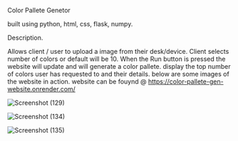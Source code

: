 Color Pallete Genetor

built using python, html, css, flask, numpy.

Description.

Allows client / user to upload a image from their desk/device.
Client selects number of colors or default will be 10.
When the Run button is pressed the website will update and will generate a
color pallete. display the top number of colors user has requested to and their details.
below are some images of the website in action.
website can be fouynd @ https://color-pallete-gen-website.onrender.com/

![Screenshot (129)](https://github.com/user-attachments/assets/2a85e9e3-339b-4c65-a1cc-949337d9d5ca)

![Screenshot (134)](https://github.com/user-attachments/assets/347176b6-b28b-4911-91ea-5901e80d3d6e)

![Screenshot (135)](https://github.com/user-attachments/assets/82f584d8-6592-470b-bd2c-769d3889c6b7)
